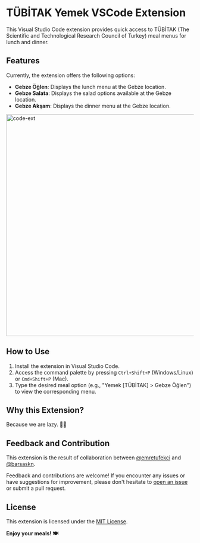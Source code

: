# TÜBİTAK Yemek VSCode Extension

This Visual Studio Code extension provides quick access to TÜBİTAK (The Scientific and Technological Research Council of Turkey) meal menus for lunch and dinner.

## Features

Currently, the extension offers the following options:

- **Gebze Öğlen**: Displays the lunch menu at the Gebze location.
- **Gebze Salata**: Displays the salad options available at the Gebze location.
- **Gebze Akşam**: Displays the dinner menu at the Gebze location.

<img width="594" alt="code-ext" src="https://github.com/emretufekci/tubitak-yemek/assets/23323000/cd2767fe-9f81-42eb-b3f5-55e42fb7f568">

## How to Use

1. Install the extension in Visual Studio Code.
2. Access the command palette by pressing `Ctrl+Shift+P` (Windows/Linux) or `Cmd+Shift+P` (Mac).
3. Type the desired meal option (e.g., "Yemek [TÜBİTAK] > Gebze Öğlen") to view the corresponding menu.

## Why this Extension?

Because we are lazy. 🤷‍♂️

## Feedback and Contribution

This extension is the result of collaboration between [@emretufekci](https://github.com/emretufekci) and [@barsaskn](https://github.com/barsaskn).

Feedback and contributions are welcome! If you encounter any issues or have suggestions for improvement, please don't hesitate to [open an issue](https://github.com/your-extension-repo/issues) or submit a pull request.

## License

This extension is licensed under the [MIT License](LICENSE).

**Enjoy your meals! 🍽️**
